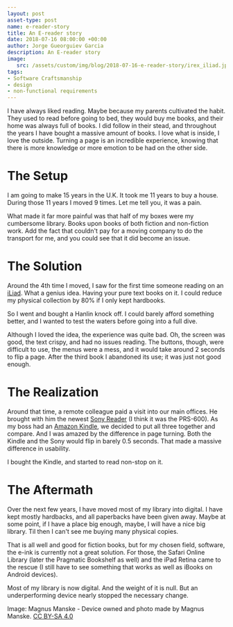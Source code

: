 ```yaml
---
layout: post
asset-type: post
name: e-reader-story
title: An E-reader story
date: 2018-07-16 08:00:00 +00:00
author: Jorge Gueorguiev Garcia
description: An E-reader story
image:
   src: /assets/custom/img/blog/2018-07-16-e-reader-story/irex_iliad.jpg
tags:
- Software Craftsmanship
- design
- non-functional requirements
---
```

I have always liked reading. Maybe because my parents cultivated the habit. They used to read before going to bed, they would buy me books, and their home was always full of books. I did follow in their stead, and throughout the years I have bought a massive amount of books. I love what is inside, I love the outside. Turning a page is an incredible experience, knowing that there is more knowledge or more emotion to be had on the other side.

# The Setup

I am going to make 15 years in the U.K. It took me 11 years to buy a house. During those 11 years I moved 9 times. Let me tell you, it was a pain.

What made it far more painful was that half of my boxes were my cumbersome library. Books upon books of both fiction and non-fiction work. Add the fact that couldn't pay for a moving company to do the transport for me, and you could see that it did become an issue.

# The Solution

Around the 4th time I moved, I saw for the first time someone reading on an [iLiad](https://en.wikipedia.org/wiki/ILiad). What a genius idea. Having your pure text books on it. I could reduce my physical collection by 80% if I only kept hardbooks.

So I went and bought a Hanlin knock off. I could barely afford something better, and I wanted to test the waters before going into a full dive.

Although I loved the idea, the experience was quite bad. Oh, the screen was good, the text crispy, and had no issues reading. The buttons, though, were difficult to use, the menus were a mess, and it would take around 2 seconds to flip a page. After the third book I abandoned its use; it was just not good enough.

# The Realization

Around that time, a remote colleague paid a visit into our main offices. He brought with him the newest [Sony Reader](https://en.wikipedia.org/wiki/Sony_Reader) (I think it was the PRS-600). As my boss had an [Amazon Kindle](https://en.wikipedia.org/wiki/Amazon_Kindle), we decided to put all three together and compare. And I was amazed by the difference in page turning. Both the Kindle and the Sony would flip in barely 0.5 seconds. That made a massive difference in usability.

I bought the Kindle, and started to read non-stop on it. 

# The Aftermath

Over the next few years, I have  moved most of my library into digital. I have kept mostly hardbacks, and all paperbacks have been given away. Maybe at some point, if I have a place big enough, maybe, I will have a nice big library. Til then I can't see me buying many physical copies.

That is all well and good for fiction books, but for my chosen field, software, the e-ink is currently not a great solution. For those, the Safari Online Library (later the Pragmatic Bookshelf as well) and the iPad Retina came to the rescue (I still have to see something that works as well as iBooks on Android devices).

Most of my library is now digital. And the weight of it is null. But an underperforming device nearly stopped the necessary change.




Image: Magnus Manske - Device owned and photo made by Magnus Manske. [CC BY-SA 4.0](https://creativecommons.org/licenses/by-sa/4.0/)
